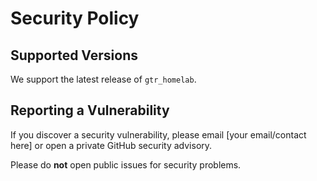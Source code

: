 # Security Policy

## Supported Versions

We support the latest release of `gtr_homelab`.

## Reporting a Vulnerability

If you discover a security vulnerability, please email [your email/contact here] or open a private GitHub security advisory.

Please do **not** open public issues for security problems.
